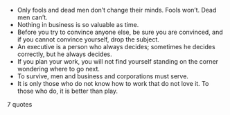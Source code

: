  - Only fools and dead men don’t change their minds. Fools won’t. Dead men can’t.
 - Nothing in business is so valuable as time.
 - Before you try to convince anyone else, be sure you are convinced, and if you cannot convince yourself, drop the subject.
 - An executive is a person who always decides; sometimes he decides correctly, but he always decides.
 - If you plan your work, you will not find yourself standing on the corner wondering where to go next.
 - To survive, men and business and corporations must serve.
 - It is only those who do not know how to work that do not love it. To those who do, it is better than play.

7 quotes